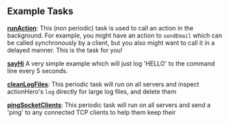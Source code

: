 ## Example Tasks

**[runAction](https://github.com/evantahler/actionHero/blob/master/tasks/runAction.js)**: This (non periodic) task is used to call an action in the background.  For example, you might have an action to `sendEmail` which can be called synchronously by a client, but you also might want to call it in a delayed manner.  This is the task for you!

**[sayHi](https://gist.github.com/evantahler/5597068)** A very simple example which will just log 'HELLO' to the command line every 5 seconds.

**[cleanLogFiles](https://gist.github.com/evantahler/5597071)**: This periodic task will run on all servers and inspect actionHero's `log` directly for large log files, and delete them

**[pingSocketClients](https://gist.github.com/evantahler/5597070)**: This periodic task will run on all servers and send a 'ping' to any connected TCP clients to help them keep their 